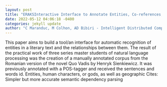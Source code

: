 ```yaml
--- 
layout: post 
title: "ERAKSInteractive Interface to Annotate Entities, Co-references, and Relationships" 
date: 2022-05-12 04:06:18 -0400 
categories: jekyll update 
author: "C Maranduc, M Colhon, AD Bibiri - Intelligent Distributed Computing XIV" 
--- 
```

This paper aims to build a tool/an interface for automatic recognition of entities in a literary text and the relationships between them. The result of the practical work of three series master students of natural language processing was the creation of a manually annotated corpus from the Romanian version of the novel Quo Vadis by Henryk Sienkiewicz. It was previously annotated with a POS-tagger and received the sentences and words id. Entities, human characters, or gods, as well as geographic Cites: Simpler but more accurate semantic dependency parsing
